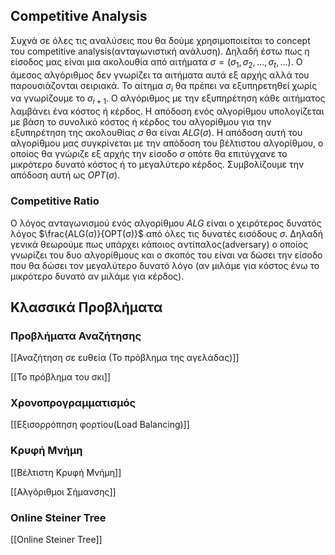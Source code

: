 ## Competitive Analysis

Συχνά σε όλες τις αναλύσεις που θα δούμε χρησιμοποιείται τo concept του competitive analysis(ανταγωνιστική ανάλυση).   Δηλαδή έστω πως η είσοδος μας είναι μια ακολουθία από αιτήματα $σ=(σ_1,σ_2,...,σ_t, ...)$. Ο άμεσος αλγόριθμος δεν γνωρίζει τα αιτήματα αυτά εξ αρχής αλλά του παρουσιάζονται σειριακά. Το αίτημα $σ_{i}$ θα πρέπει να εξυπηρετηθεί χωρίς να γνωρίζουμε το $σ_{i+1}$. O αλγόριθμος με την εξυπηρέτηση κάθε αιτήματος λαμβάνει ένα κόστος ή κέρδος. Η απόδοση ενός αλγορίθμου υπολογίζεται με βάση το συνολικό κόστος ή κέρδος του αλγορίθμου για την εξυπηρέτηση της ακολουθίας $σ$ θα είναι $ALG(σ)$. Η απόδοση αυτή του αλγορίθμου μας συγκρίνεται με την απόδοση του βέλτιστου αλγορίθμου,  ο οποίος θα γνώριζε εξ αρχής την είσοδο $σ$ οπότε θα επιτύγχανε το μικρότερο δυνατό κόστος ή το μεγαλύτερο κέρδος. Συμβολίζουμε την απόδοση αυτή ως $OPT(\sigma)$. 

### Competitive Ratio

Ο λόγος ανταγωνισμού ενός αλγορίθμου $ALG$ είναι ο χειρότερος δυνατός λόγος $\frac{ALG(σ)}{OPT(σ)}$ από όλες τις δυνατές εισόδους $\sigma$. Δηλαδή γενικά θεωρούμε πως υπάρχει κάποιος αντίπαλος(adversary) ο οποίος γνωρίζει του δυο αλγορίθμους και ο σκοπός του είναι να δώσει την είσοδο που θα δώσει τον μεγαλύτερο δυνατό λόγο (αν μιλάμε για κόστος ένω το μικρότερο δυνατό αν μιλάμε για κέρδος).

## Kλασσικά Προβλήματα

### Προβλήματα Αναζήτησης

[[Αναζήτηση σε ευθεία (Το πρόβλημα της αγελάδας)]]

[[Το πρόβλημα του σκι]]

### Χρονοπρογραμματισμός

[[Εξισορρόπηση φορτίου(Load Balancing)]]

### Κρυφή Μνήμη

[[Βέλτιστη Κρυφή Μνήμη]]

[[Αλγόριθμοι Σήμανσης]]

### Online Steiner Tree

[[Online Steiner Tree]]
